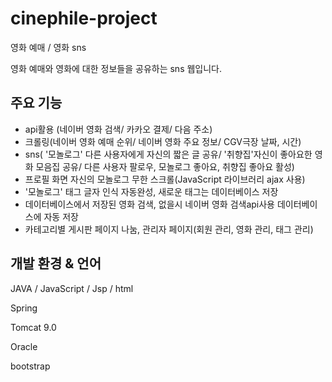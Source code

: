 # cinephile-project
영화 예매 / 영화 sns

영화 예매와 영화에 대한 정보들을 공유하는 sns 웹입니다.

## 주요 기능

- api활용 (네이버 영화 검색/ 카카오 결제/ 다음 주소)
- 크롤링(네이버 영화 예매 순위/ 네이버 영화 주요 정보/ CGV극장 날짜, 시간)
- sns( '모놀로그' 다른 사용자에게 자신의 짧은 글 공유/ '취향집'자신이 좋아요한 영화 모음집 공유/ 다른 사용자 팔로우, 모놀로그 좋아요, 취향집 좋아요 활성)
- 프로필 화면 자신의 모놀로그 무한 스크롤(JavaScript 라이브러리 ajax 사용)
- '모놀로그' 태그 글자 인식 자동완성, 새로운 태그는 데이터베이스 저장
- 데이터베이스에서 저장된 영화 검색, 없을시 네이버 영화 검색api사용 데이터베이스에 자동 저장
- 카테고리별 게시판 페이지 나눔, 관리자 페이지(회원 관리, 영화 관리, 태그 관리)

## 개발 환경 & 언어

JAVA / JavaScript / Jsp / html

Spring

Tomcat 9.0

Oracle

bootstrap

